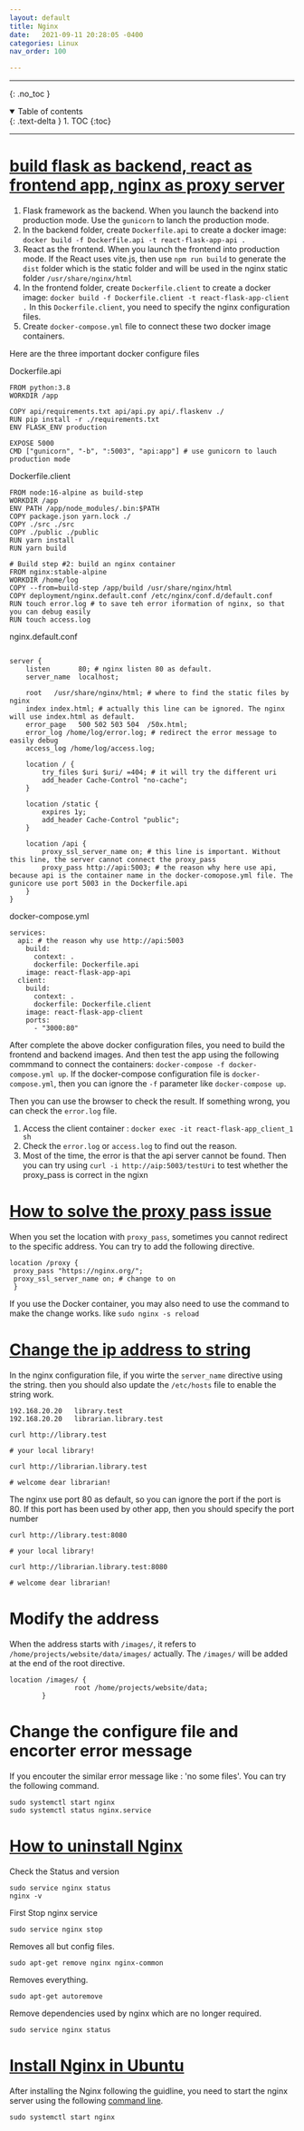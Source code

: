```yaml
---
layout: default
title: Nginx
date:   2021-09-11 20:28:05 -0400
categories: Linux
nav_order: 100

---
```


---
{: .no_toc }

<details open markdown="block">
  <summary>
    Table of contents
  </summary>
  {: .text-delta }
1. TOC
{:toc}
</details>

---

# [build flask as backend, react as frontend app, nginx as proxy server](https://blog.miguelgrinberg.com/post/how-to-dockerize-a-react-flask-project)

1. Flask framework as the backend. When you launch the backend into production mode. Use the `gunicorn` to lanch the production mode.
2. In the backend folder, create `Dockerfile.api` to create a docker image: `docker build -f Dockerfile.api -t react-flask-app-api .`
3. React as the frontend. When you launch the frontend into production mode. If the React uses vite.js, then use `npm run build` to generate the `dist` folder which is the static folder and will be used in the nginx static folder `/usr/share/nginx/html`
4. In the frontend folder, create `Dockerfile.client` to create a docker image: `docker build -f Dockerfile.client -t react-flask-app-client .` In this `Dockerfile.client`, you need to specify the nginx configuration files.
5. Create `docker-compose.yml` file to connect these two docker image containers.

Here are the three important docker configure files

Dockerfile.api
```
FROM python:3.8
WORKDIR /app

COPY api/requirements.txt api/api.py api/.flaskenv ./
RUN pip install -r ./requirements.txt
ENV FLASK_ENV production

EXPOSE 5000
CMD ["gunicorn", "-b", ":5003", "api:app"] # use gunicorn to lauch production mode

```

Dockerfile.client
```
FROM node:16-alpine as build-step
WORKDIR /app
ENV PATH /app/node_modules/.bin:$PATH
COPY package.json yarn.lock ./
COPY ./src ./src
COPY ./public ./public
RUN yarn install
RUN yarn build

# Build step #2: build an nginx container
FROM nginx:stable-alpine
WORKDIR /home/log
COPY --from=build-step /app/build /usr/share/nginx/html
COPY deployment/nginx.default.conf /etc/nginx/conf.d/default.conf
RUN touch error.log # to save teh error iformation of nginx, so that you can debug easily
RUN touch access.log
```
nginx.default.conf

```

server {
    listen       80; # nginx listen 80 as default.
    server_name  localhost;

    root   /usr/share/nginx/html; # where to find the static files by nginx
    index index.html; # actually this line can be ignored. The nginx will use index.html as default.
    error_page   500 502 503 504  /50x.html;
    error_log /home/log/error.log; # redirect the error message to easily debug
    access_log /home/log/access.log;

    location / {
        try_files $uri $uri/ =404; # it will try the different uri
        add_header Cache-Control "no-cache";
    }

    location /static {
        expires 1y;
        add_header Cache-Control "public";
    }

    location /api {
        proxy_ssl_server_name on; # this line is important. Without this line, the server cannot connect the proxy_pass
        proxy_pass http://api:5003; # the reason why here use api, because api is the container name in the docker-comopose.yml file. The gunicore use port 5003 in the Dockerfile.api
    }
}

```

docker-compose.yml

```
services:
  api: # the reason why use http://api:5003
    build:
      context: .
      dockerfile: Dockerfile.api
    image: react-flask-app-api
  client:
    build:
      context: .
      dockerfile: Dockerfile.client
    image: react-flask-app-client
    ports:
      - "3000:80"
```

After complete the above docker configuration files, you need to build the frontend and backend images. And then test the app using the following commmand to connect the containers: `docker-compose -f docker-compose.yml up`.
If the docker-compose configuration file is `docker-compose.yml`, then you can ignore the `-f` parameter like `docker-compose up`.

Then you can use the browser to check the result. If something wrong, you can check the `error.log` file.

1. Access the client container : `docker exec -it react-flask-app_client_1 sh`
2. Check the `error.log` or `access.log` to find out the reason.
3. Most of the time, the error is that the api server cannot be found. Then you can try using `curl -i http://aip:5003/testUri` to test whether the proxy_pass is correct in the ngixn


# [How to solve the proxy pass issue](https://stackoverflow.com/questions/38375588/nginx-reverse-proxy-to-heroku-fails-ssl-handshake)

When you set the location with `proxy_pass`, sometimes you cannot redirect to the specific address. You can try to add the following directive.

```
location /proxy {
 proxy_pass "https://nginx.org/";
 proxy_ssl_server_name on; # change to on
 }

```

If you use the Docker container, you may also need to use the command to make the change works. like `sudo nginx -s reload`

# [Change the ip address to string](https://www.freecodecamp.org/news/the-nginx-handbook/#heading-introduction-to-nginxs-configuration-files)

In the nginx configuration file, if you wirte the `server_name` directive using the string. then you should also update the `/etc/hosts` file to enable the string work.

```
192.168.20.20   library.test
192.168.20.20   librarian.library.test
```

```
curl http://library.test

# your local library!

curl http://librarian.library.test

# welcome dear librarian!
```

The nginx use port 80 as default, so you can ignore the port if the port is 80. If this port has been used by other app, then you should specify the port number

```
curl http://library.test:8080

# your local library!

curl http://librarian.library.test:8080

# welcome dear librarian!
```

# Modify the address

When the address starts with `/images/`, it refers to `/home/projects/website/data/images/` actually. The `/images/` will be added at the end of the root directive.

```
location /images/ {
                root /home/projects/website/data;
        }
```

# Change the configure file and encorter error message

If you encouter the similar error message like : 'no some files'. You can try the following command.

```
sudo systemctl start nginx
sudo systemctl status nginx.service
```


# [How to uninstall Nginx](https://stackoverflow.com/questions/14801958/uninstalling-nginx)

Check the Status and version
```
sudo service nginx status
nginx -v
```
First Stop nginx service
```
sudo service nginx stop
```
Removes all but config files.
```
sudo apt-get remove nginx nginx-common
```
Removes everything.
```
sudo apt-get autoremove
```
Remove dependencies used by nginx which are no longer required.
```
sudo service nginx status
````

# [Install Nginx in Ubuntu](https://nginx.org/en/linux_packages.html)

After installing the Nginx following the guidline, you need to start the nginx server using the following [command line](https://stackoverflow.com/questions/60850421/is-there-a-way-to-resolve-an-issue-with-nginx-status-active-inactive-dead-pro).

```
sudo systemctl start nginx
```
